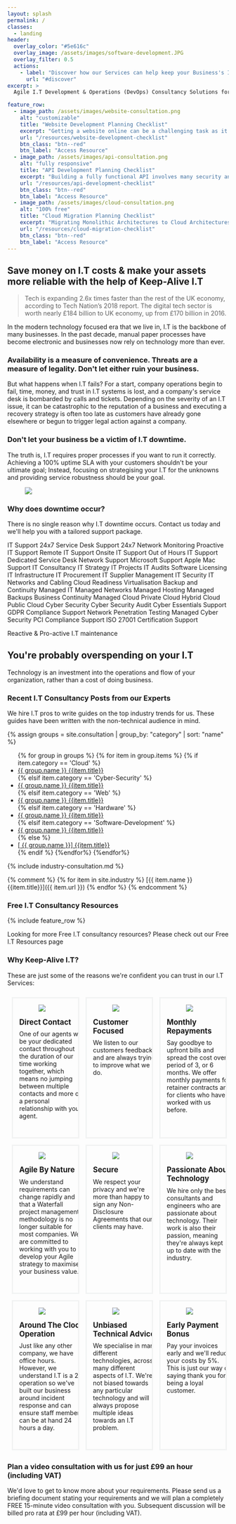```yaml
---
layout: splash
permalink: /
classes:
  - landing
header:
  overlay_color: "#5e616c"
  overlay_image: /assets/images/software-development.JPG
  overlay_filter: 0.5 
  actions:
    - label: "Discover how our Services can help keep your Business's I.T Operational & Compliant"
      url: "#discover"
excerpt: >
  Agile I.T Development & Operations (DevOps) Consultancy Solutions for Businesses, Consumers, and Non-Profit Organisations.

feature_row:
  - image_path: /assets/images/website-consultation.png
    alt: "customizable"
    title: "Website Development Planning Checklist"
    excerpt: "Getting a website online can be a challenging task as it involves so many different stages. Let us break down the planning stages for you in this Website Development Planning Process Checklist."
    url: "/resources/website-development-checklist"
    btn_class: "btn--red"
    btn_label: "Access Resource"
  - image_path: /assets/images/api-consultation.png
    alt: "fully responsive"
    title: "API Development Planning Checklist"
    excerpt: "Building a fully functional API involves many security and design considerations. Let us break down the planning stages for you in this API Development Planning Checklist."
    url: "/resources/api-development-checklist"
    btn_class: "btn--red"
    btn_label: "Access Resource"
  - image_path: /assets/images/cloud-consultation.png
    alt: "100% free"
    title: "Cloud Migration Planning Checklist"
    excerpt: "Migrating Monolithic Architectures to Cloud Architectures involves a significant amount of thought and planning. Let us break down the planning stages for you in this Cloud Migration Planning Checklist."
    url: "/resources/cloud-migration-checklist"
    btn_class: "btn--red"
    btn_label: "Access Resource"      
---
```


<div id="discover"></div>

## Save money on I.T costs & make your assets more reliable with the help of Keep-Alive I.T

> Tech is expanding 2.6x times faster than the rest of the UK economy, according to Tech Nation’s 2018 report. The digital tech sector is worth nearly £184 billion to UK economy, up from £170 billion in 2016.

In the modern technology focused era that we live in, I.T is the backbone of many businesses. In the past decade, manual paper processes have become electronic and businesses now rely on technology more than ever. 

### Availability is a measure of convenience. Threats are a measure of legality. Don't let either ruin your business.
But what happens when I.T fails? For a start, company operations begin to fail, time, money, and trust in I.T systems is lost, and a company's service desk is bombarded by calls and tickets. Depending on the severity of an I.T issue, it can be catastrophic to the reputation of a business and executing a recovery strategy is often too late as customers have already gone elsewhere or begun to trigger legal action against a company. 


### Don't let your business be a victim of I.T downtime.
The truth is, I.T requires proper processes if you want to run it correctly.
Achieving a 100% uptime SLA with your customers shouldn't be your ultimate goal; Instead, focusing on strategising your I.T for the unknowns and providing service robustness should be your goal. 

<figure>
<a href="assets/images/statistics/global-enterprise-server-hourly-downtime-cost-2019.png" class="image-popup">
<img src="assets/images/statistics/global-enterprise-server-hourly-downtime-cost-2019.png" />
</a>
</figure>

### Why does downtime occur?
There is no single reason why I.T downtime occurs. Contact us today and we'll help you with a tailored support package.


IT Support
24x7 Service Desk Support
24x7 Network Monitoring
Proactive IT Support
Remote IT Support
Onsite IT Support
Out of Hours IT Support
Dedicated Service Desk
Network Support
Microsoft Support
Apple Mac Support
IT Consultancy
IT Strategy
IT Projects
IT Audits
Software Licensing
IT Infrastructure
IT Procurement
IT Supplier Management
IT Security
IT Networks and Cabling
Cloud Readiness
Virtualisation
Backup and Continuity
Managed IT
Managed Networks
Managed Hosting
Managed Backups
Business Continuity
Managed Cloud
Private Cloud
Hybrid Cloud
Public Cloud
Cyber Security
Cyber Security Audit
Cyber Essentials Support
GDPR Compliance Support
Network Penetration Testing
Managed Cyber Security
PCI Compliance Support
ISO 27001 Certification Support

Reactive & Pro-active I.T maintenance


<h2>You're probably overspending on your I.T</h2>
<p>Technology is an investment into the
   operations and flow of your organization, rather than a cost of doing
   business.</p>

<div id="consultancy-posts">
    <h3>Recent I.T Consultancy Posts from our Experts</h3>
    <p>We hire I.T pros to write guides on the top industry trends for us. These guides have been written with the non-technical audience in mind.</p>
    {% assign groups = site.consultation | group_by: "category" | sort: "name" %}
    <ul class="post-list">
    {% for group in groups %}
    {% for item in group.items %}
    {% if item.category == 'Cloud' %}
        <li><a href="{{ item.url }}"><span class="cloud-tag"><i class="fas fa-cloud"></i> {{ group.name }}</span> {{item.title}}</a></li>
    {% elsif item.category == 'Cyber-Security' %}
        <li><a href="{{ item.url }}"><span class="cyber-security-tag"><i class="fas fa-shield-alt"></i> {{ group.name }}</span> {{item.title}}</a></li>
    {% elsif item.category == 'Web' %}
        <li><a href="{{ item.url }}"><span class="web-tag"><i class="fas fa-globe"></i> {{ group.name }}</span> {{item.title}}</a></li>
    {% elsif item.category == 'Hardware' %}
        <li><a href="{{ item.url }}"><span class="hardware-tag"><i class="fas fa-microchip"></i> {{ group.name }}</span> {{item.title}}</a></li>
    {% elsif item.category == 'Software-Development' %}
        <li><a href="{{ item.url }}"><span class="software-tag"><i class="fas fa-code"></i> {{ group.name }}</span> {{item.title}}</a></li>
    {% else %}
        <li><a href="{{ item.url }}">[<i class="fas fa-cloud"></i> {{ group.name }}] {{item.title}}</a></li>
    {% endif %}
    {%endfor%}
    {%endfor%}
    </ul>
</div>

{% include industry-consultation.md %}

{% comment %}
{% for item in site.industry %}
[{{ item.name }} {{item.title}}]({{ item.url }})
{% endfor %}
{% endcomment %}

<div>
    <h3>Free I.T Consultancy Resources</h3>
    {% include feature_row %}
    <p>Looking for more Free I.T consultancy resources? Please check out our Free I.T Resources page</p>
</div>

<h3>Why Keep-Alive I.T?</h3>
<p>These are just some of the reasons we're confident you can trust in our I.T Services:</p>
<div class="container">
    <div class="grid-row">
        <div class="grid-item">
            <div class="grid-item-wrapper">
                <div class="grid-item-container">
                    <img src="assets/images/benefits/contact.png" />
                    <div class="item-title">Direct contact</div>
                    <div class="item-description">One of our agents will be your dedicated contact throughout the duration of our time working together, which means no jumping between multiple contacts and more of a personal relationship with your agent.</div>
                </div>
            </div>
        </div>
        <div class="grid-item">
            <div class="grid-item-wrapper">
                <div class="grid-item-container">
                    <img src="assets/images/benefits/feedback.png" />
                    <div class="item-title">Customer focused</div>
                    <div class="item-description">We listen to our customers feedback and are always trying to improve what we do.</div>
                </div>
            </div>
        </div>
        <div class="grid-item">
            <div class="grid-item-wrapper">
                <div class="grid-item-container">
                    <img src="assets/images/benefits/payment-day.png" />
                    <div class="item-title">Monthly repayments</div>
                    <div class="item-description">Say goodbye to upfront bills and spread the cost over a period of 3, or 6 months. We offer monthly payments for retainer contracts and for clients who have worked with us before.</div>
                </div>
            </div>
        </div>
        <div class="grid-item">
            <div class="grid-item-wrapper">
                <div class="grid-item-container">
                    <img src="assets/images/benefits/running.png" />
                    <div class="item-title">Agile by nature</div>
                    <div class="item-description">We understand requirements can change rapidly and that a Waterfall project management methodology is no longer suitable for most companies. We are committed to working with you to develop your Agile strategy to maximise your business value. </div>
                </div>
            </div>
        </div>
        <div class="grid-item">
            <div class="grid-item-wrapper">
                <div class="grid-item-container">
                    <img src="assets/images/benefits/locked.png" />
                    <div class="item-title">Secure</div>
                    <div class="item-description">We respect your privacy and we're more than happy to sign any Non-Disclosure Agreements that our clients may have.</div>
                </div>
            </div>
        </div>
        <div class="grid-item">
            <div class="grid-item-wrapper">
                <div class="grid-item-container">
                    <img src="assets/images/benefits/sprout.png" />
                    <div class="item-title">Passionate About Technology</div>
                    <div class="item-description">We hire only the best consultants and engineers who are passionate about technology. Their work is also their passion, meaning they're always kept up to date with the industry.</div>
                </div>
            </div>
        </div>
        <div class="grid-item">
            <div class="grid-item-wrapper">
                <div class="grid-item-container">
                    <img src="assets/images/benefits/clock.png" />
                    <div class="item-title">Around the clock operation</div>    
                    <div class="item-description">Just like any other company, we have office hours. However, we understand I.T is a 24 operation so we've built our business around incident response and can ensure staff members can be at hand 24 hours a day.</div>
                </div>
            </div>
        </div>
        <div class="grid-item">
            <div class="grid-item-wrapper">
                <div class="grid-item-container">
                    <img src="assets/images/benefits/toolbox.png" />
                    <div class="item-title">Unbiased technical advice</div>
                    <div class="item-description">We specialise in many different technologies, across many different aspects of I.T. We're not biased towards any particular technology and will always propose multiple ideas towards an I.T problem.</div>    
                </div>
            </div>
        </div>
        <div class="grid-item">
            <div class="grid-item-wrapper">
                <div class="grid-item-container">
                    <img src="assets/images/benefits/pound.png" />
                    <div class="item-title">Early payment bonus</div>
                    <div class="item-description">Pay your invoices early and we'll reduce your costs by 5%. This is just our way of saying thank you for being a loyal customer.</div>    
                </div>
            </div>
        </div>
    </div>
</div>

<style>
.container {
  max-width: 1335px;
  margin: 0 auto;
}

.grid-row {
  display: flex;
  flex-flow: row wrap;
  justify-content: flex-start;
}

.grid-item {
  flex: 1;
  flex-basis: 20%;
  -ms-flex: auto;
  width: 250px;
  position: relative;
  padding: 10px;
  box-sizing: border-box;
}

.grid-row a {
  text-decoration: none;
}

.grid-item-wrapper {
  -webkit-box-sizing: initial;
  -moz-box-sizing: initial;
  box-sizing: initial;
  border: 3px solid #f2f3f3;
  margin: 0;
  height: 100%;
  width: 100%;
  overflow: hidden;
  -webkit-transition: padding 0.15s cubic-bezier(0.4,0,0.2,1), margin 0.15s cubic-bezier(0.4,0,0.2,1), box-shadow 0.15s cubic-bezier(0.4,0,0.2,1);
  transition: padding 0.15s cubic-bezier(0.4,0,0.2,1), margin 0.15s cubic-bezier(0.4,0,0.2,1), box-shadow 0.15s cubic-bezier(0.4,0,0.2,1);
  position: relative;
}

.grid-item-container {
  height: 100%;
  width: 100%;
  position: relative;
  padding: 1em;
}

.grid-item-container img{
    height: auto;
    max-width: 40%;
    margin-left: auto;
    margin-right: auto;
    display: block;
    margin-bottom: 1em;
}

.grid-image-top {
  height: 45%;
  width: 120%;
  background-size: cover;
  position: relative;
  background-position: 50% 50%;
  left: -10.5%;
  top: -4.5%;
  display: none;
}

.grid-image-top .centered {
  text-align: center;
  transform: translate(-50%, -50%);
  background-size: contain;
  background-repeat: no-repeat;
  position: absolute;
  top: 54.5%;
  left: 50%;
  width: 60%;
  height: 60%;
  background-position: center;
}

.item-title {
  font-size: 1.2em;
  font-weight: 700;
  margin-bottom: 0.5em;
  display: block;
  text-transform: capitalize;
}

.item-description {
  display: block;
  margin-bottom: 20px;
  font-size: 14px;
}

.item-excerpt {
  margin-bottom: 20px;
  display: block;
  font-size: 14px;
}

.more-info {
  position: absolute;
  bottom: 0;
  margin-bottom: 25px;
  padding-left: 0;
  transition-duration: .5s;
  font-size: 12px;
  display: flex;
}

.more-info i {
  padding-left: 5px;
  transition-duration: .5s;
}

.grid-item:hover .more-info i {
  padding-left: 20px;
  transition-duration: .5s;
}

.more-info i::before {
  font-size: 16px;
}

.grid-item:hover .grid-item-wrapper {
  padding: 2% 2%;
  margin: -2% -2%;
  cursor: pointer;
}

@media(max-width: 1333px) {
  .grid-item {
    flex-basis: 33.33%;
  }
}

@media(max-width: 1073px) {
   .grid-item {
    flex-basis: 33.33%;
  }
}

@media(max-width: 815px) {
  .grid-item {
    flex-basis: 50%;
  }
}

@media(max-width: 620px) {
  .col {
    clear: both;
    float: none;
    margin-left: auto;
    margin-right: auto;
    width: auto !important;
  }
}

@media(max-width: 555px) {
  .grid-item {
    flex-basis: 100%;
  }
}

</style>

<div>
    <h3>Plan a video consultation with us for just £99 an hour (including VAT)</h3>
    <p>We'd love to get to know more about your requirements. Please send us a briefing document stating your requirements and we will plan a completely FREE 15-minute video consultation with you. Subsequent discussion will be billed pro rata at £99 per hour (including VAT).</p>
</div>

<!--
<div class="row multi-answers ptop30 ptop10@xs"><div class="multi-icon-selector gr-2 gr-3@tablet gr-4@mobile gr-6@xs"><div class="inner-box"><i class="icon-graph"></i><p class="text-blue"><strong>Analytics &amp; Reporting</strong></p><p class="text-dark-grey small hide show@mobile"><em>Provide you information and stats on users and their activity</em></p><div class="overlay"><p class="text-white">Provide you information and stats on users and their activity</p></div></div><p class="lead"><i class="icon-check text-transparent"></i></p></div><div class="multi-icon-selector gr-2 gr-3@tablet gr-4@mobile gr-6@xs"><div class="inner-box"><i class="icon-store"></i><p class="text-blue"><strong>eCommerce Shop</strong></p><p class="text-dark-grey small hide show@mobile"><em>A shop to purchase your products</em></p><div class="overlay"><p class="text-white">A shop to purchase your products</p></div></div><p class="lead"><i class="icon-check text-transparent"></i></p></div><div class="multi-icon-selector gr-2 gr-3@tablet gr-4@mobile gr-6@xs"><div class="inner-box"><i class="icon-cash-pound"></i><p class="text-blue"><strong>Accept Payments</strong></p><p class="text-dark-grey small hide show@mobile"><em>A payment system for users</em></p><div class="overlay"><p class="text-white">A payment system for users</p></div></div><p class="lead"><i class="icon-check text-transparent"></i></p></div><div class="multi-icon-selector gr-2 gr-3@tablet gr-4@mobile gr-6@xs"><div class="inner-box"><i class="icon-users"></i><p class="text-blue"><strong>User Accounts</strong></p><p class="text-dark-grey small hide show@mobile"><em>A login area for users</em></p><div class="overlay"><p class="text-white">A login area for users</p></div></div><p class="lead"><i class="icon-check text-green checked"></i></p></div><div class="multi-icon-selector gr-2 gr-3@tablet gr-4@mobile gr-6@xs"><div class="inner-box"><i class="icon-papers"></i><p class="text-blue"><strong>CMS</strong></p><p class="text-dark-grey small hide show@mobile"><em>A system for you to add, remove and edit content yourself</em></p><div class="overlay"><p class="text-white">A system for you to add, remove and edit content yourself</p></div></div><p class="lead"><i class="icon-check text-transparent"></i></p></div><div class="multi-icon-selector gr-2 gr-3@tablet gr-4@mobile gr-6@xs"><div class="inner-box"><i class="icon-landscape"></i><p class="text-blue"><strong>Multilingual</strong></p><p class="text-dark-grey small hide show@mobile"><em>Multiple languages</em></p><div class="overlay"><p class="text-white">Multiple languages</p></div></div><p class="lead"><i class="icon-check text-transparent"></i></p></div><div class="multi-icon-selector gr-2 gr-3@tablet gr-4@mobile gr-6@xs"><div class="inner-box"><i class="icon-bookmark"></i><p class="text-blue"><strong>Bookings System</strong></p><p class="text-dark-grey small hide show@mobile"><em>A booking system</em></p><div class="overlay"><p class="text-white">A booking system</p></div></div><p class="lead"><i class="icon-check text-transparent"></i></p></div><div class="multi-icon-selector gr-2 gr-3@tablet gr-4@mobile gr-6@xs"><div class="inner-box"><i class="icon-bubble-quote"></i><p class="text-blue"><strong>Internal Communication</strong></p><p class="text-dark-grey small hide show@mobile"><em>Communication between users, like comments or chat</em></p><div class="overlay"><p class="text-white">Communication between users, like comments or chat</p></div></div><p class="lead"><i class="icon-check text-transparent"></i></p></div><div class="multi-icon-selector gr-2 gr-3@tablet gr-4@mobile gr-6@xs"><div class="inner-box"><i class="icon-smartphone-notification"></i><p class="text-blue"><strong>Notifications</strong></p><p class="text-dark-grey small hide show@mobile"><em>Device or email notifications and alerts</em></p><div class="overlay"><p class="text-white">Device or email notifications and alerts</p></div></div><p class="lead"><i class="icon-check text-transparent"></i></p></div><div class="multi-icon-selector gr-2 gr-3@tablet gr-4@mobile gr-6@xs"><div class="inner-box"><i class="icon-camera2"></i><p class="text-blue"><strong>Capture Photos/Videos</strong></p><p class="text-dark-grey small hide show@mobile"><em>Capture images through the device camera</em></p><div class="overlay"><p class="text-white">Capture images through the device camera</p></div></div><p class="lead"><i class="icon-check text-transparent"></i></p></div><div class="multi-icon-selector gr-2 gr-3@tablet gr-4@mobile gr-6@xs"><div class="inner-box"><i class="icon-speed-slow"></i><p class="text-blue"><strong>Device's Accelerometer</strong></p><p class="text-dark-grey small hide show@mobile"><em>Capture the force of gravity and movement, or just a phone tilt</em></p><div class="overlay"><p class="text-white">Capture the force of gravity and movement, or just a phone tilt</p></div></div><p class="lead"><i class="icon-check text-transparent"></i></p></div><div class="multi-icon-selector gr-2 gr-3@tablet gr-4@mobile gr-6@xs"><div class="inner-box"><i class="icon-mic"></i><p class="text-blue"><strong>Record Audio</strong></p><p class="text-dark-grey small hide show@mobile"><em>Capture recordings through the microphone</em></p><div class="overlay"><p class="text-white">Capture recordings through the microphone</p></div></div><p class="lead"><i class="icon-check text-transparent"></i></p></div><div class="multi-icon-selector gr-2 gr-3@tablet gr-4@mobile gr-6@xs"><div class="inner-box"><i class="icon-satellite"></i><p class="text-blue"><strong>Geolocation</strong></p><p class="text-dark-grey small hide show@mobile"><em>Make use of the GPS function of a device, providing location information</em></p><div class="overlay"><p class="text-white">Make use of the GPS function of a device, providing location information</p></div></div><p class="lead"><i class="icon-check text-transparent"></i></p></div><div class="multi-icon-selector gr-2 gr-3@tablet gr-4@mobile gr-6@xs"><div class="inner-box"><i class="icon-profile"></i><p class="text-blue"><strong>User Dashboards</strong></p><p class="text-dark-grey small hide show@mobile"><em>Information delivered through user dashboards</em></p><div class="overlay"><p class="text-white">Information delivered through user dashboards</p></div></div><p class="lead"><i class="icon-check text-transparent"></i></p></div><div class="multi-icon-selector gr-2 gr-3@tablet gr-4@mobile gr-6@xs"><div class="inner-box"><i class="icon-folder-upload"></i><p class="text-blue"><strong>File Management</strong></p><p class="text-dark-grey small hide show@mobile"><em>Provide users with the ability to upload files, images and more</em></p><div class="overlay"><p class="text-white">Provide users with the ability to upload files, images and more</p></div></div><p class="lead"><i class="icon-check text-transparent"></i></p></div><div class="multi-icon-selector gr-2 gr-3@tablet gr-4@mobile gr-6@xs"><div class="inner-box"><i class="icon-user-plus"></i><p class="text-blue"><strong>User Onboarding</strong></p><p class="text-dark-grey small hide show@mobile"><em>Walk users through features</em></p><div class="overlay"><p class="text-white">Walk users through features</p></div></div><p class="lead"><i class="icon-check text-transparent"></i></p></div><div class="multi-icon-selector gr-2 gr-3@tablet gr-4@mobile gr-6@xs"><div class="inner-box"><i class="icon-medal-empty"></i><p class="text-blue"><strong>Gamification</strong></p><p class="text-dark-grey small hide show@mobile"><em>Reward users based on achievements</em></p><div class="overlay"><p class="text-white">Reward users based on achievements</p></div></div><p class="lead"><i class="icon-check text-transparent"></i></p></div><div class="multi-icon-selector gr-2 gr-3@tablet gr-4@mobile gr-6@xs"><div class="inner-box"><i class="icon-star-half"></i><p class="text-blue"><strong>Ratings/Reviews</strong></p><p class="text-dark-grey small hide show@mobile"><em>Allow users to provide ratings, feedback and reviews</em></p><div class="overlay"><p class="text-white">Allow users to provide ratings, feedback and reviews</p></div></div><p class="lead"><i class="icon-check text-transparent"></i></p></div><div class="multi-icon-selector gr-2 gr-3@tablet gr-4@mobile gr-6@xs"><div class="inner-box"><i class="icon-users-plus"></i><p class="text-blue"><strong>Referral System</strong></p><p class="text-dark-grey small hide show@mobile"><em>Allow users to recommend a friend or colleague</em></p><div class="overlay"><p class="text-white">Allow users to recommend a friend or colleague</p></div></div><p class="lead"><i class="icon-check text-transparent"></i></p></div><div class="multi-icon-selector gr-2 gr-3@tablet gr-4@mobile gr-6@xs"><div class="inner-box"><i class="icon-graduation-hat"></i><p class="text-blue"><strong>User Training or Lessons</strong></p><p class="text-dark-grey small hide show@mobile"><em>Provide tuition and learning through written, audio and video content</em></p><div class="overlay"><p class="text-white">Provide tuition and learning through written, audio and video content</p></div></div><p class="lead"><i class="icon-check text-transparent"></i></p></div><div class="multi-icon-selector gr-2 gr-3@tablet gr-4@mobile gr-6@xs"><div class="inner-box"><i class="icon-eye-plus"></i><p class="text-blue"><strong>Augmented Reality</strong></p><p class="text-dark-grey small hide show@mobile"><em>Use the camera to provideo virtual elements in real environments</em></p><div class="overlay"><p class="text-white">Use the camera to provideo virtual elements in real environments</p></div></div><p class="lead"><i class="icon-check text-transparent"></i></p></div><div class="multi-icon-selector gr-2 gr-3@tablet gr-4@mobile gr-6@xs"><div class="inner-box"><i class="icon-glasses2"></i><p class="text-blue"><strong>Virtual Reality</strong></p><p class="text-dark-grey small hide show@mobile"><em>A virtual world within your app</em></p><div class="overlay"><p class="text-white">A virtual world within your app</p></div></div><p class="lead"><i class="icon-check text-transparent"></i></p></div><div class="multi-icon-selector gr-2 gr-3@tablet gr-4@mobile gr-6@xs"><div class="inner-box"><i class="icon-share"></i><p class="text-blue"><strong>Export Data</strong></p><p class="text-dark-grey small hide show@mobile"><em>Export data</em></p><div class="overlay"><p class="text-white">Export data</p></div></div><p class="lead"><i class="icon-check text-transparent"></i></p></div></div>
-->
